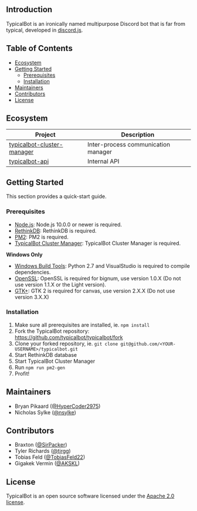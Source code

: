 ## Introduction

TypicalBot is an ironically named multipurpose Discord bot that is far from typical, developed in [discord.js](https://github.com/discordjs/discord.js). 

## Table of Contents

- [Ecosystem](#ecosystem)
- [Getting Started](#getting-started)
    - [Prerequisites](#prerequisites)
    - [Installation](#installation)
- [Maintainers](#maintainers)
- [Contributors](#contributors)
- [License](#license)

## Ecosystem

| Project | Description |
|---------|-------------|
| [typicalbot-cluster-manager](https://github.com/typicalbot/typicalbot-cluster-manager) | Inter-process communication manager |
| [typicalbot-api](https://github.com/typicalbot/typicalbot-api) | Internal API |

## Getting Started

This section provides a quick-start guide.

### Prerequisites

- [Node.js](https://nodejs.org/en/): Node.js 10.0.0 or newer is required.
- [RethinkDB](https://rethinkdb.com/): RethinkDB is required. 
- [PM2](http://pm2.keymetrics.io/): PM2 is required.
- [TypicalBot Cluster Manager](https://github.com/typicalbot/typicalbot-cluster-manager): TypicalBot Cluster Manager is required. 

**Windows Only**
- [Windows Build Tools](https://github.com/felixrieseberg/windows-build-tools): Python 2.7 and VisualStudio is required to compile dependencies. 
- [OpenSSL](http://slproweb.com/products/Win32OpenSSL.html): OpenSSL is required for bignum, use version 1.0.X (Do not use version 1.1.X or the Light version).
- [GTK+](http://ftp.gnome.org/pub/GNOME/binaries/win64/gtk+/): GTK 2 is required for canvas, use version 2.X.X (Do not use version 3.X.X) 

### Installation

1. Make sure all prerequisites are installed, ie. `npm install`
2. Fork the TypicalBot repository: https://github.com/typicalbot/typicalbot/fork
3. Clone your forked repository, ie. `git clone git@github.com/<YOUR-USERNAME>/typicalbot.git`
4. Start RethinkDB database
5. Start TypicalBot Cluster Manager
6. Run `npm run pm2-gen`
7. Profit!

## Maintainers

- Bryan Pikaard ([@HyperCoder2975](https://github.com/HyperCoder2975))
- Nicholas Sylke ([@nsylke](https://github.com/nsylke))

## Contributors

- Braxton ([@SirPacker](https://github.com/SirPacker))
- Tyler Richards ([@tjrgg](https://github.com/tjrgg))
- Tobias Feld ([@TobiasFeld22](https://github.com/TobiasFeld22))
- Gigakek Vermin ([@AKSKL](https://github.com/AKSKL))

## License

TypicalBot is an open source software licensed under the [Apache 2.0 license](LICENSE).
